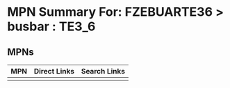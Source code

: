 



# MPN Summary For: FZEBUARTE36 > busbar : TE3_6

## MPNs
  

|MPN|Direct Links|Search Links|
| :--- | :--- | :--- |
||||
